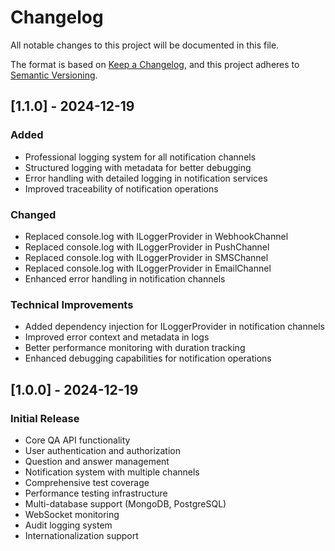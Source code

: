 # Changelog

All notable changes to this project will be documented in this file.

The format is based on [Keep a Changelog](https://keepachangelog.com/en/1.0.0/),
and this project adheres to [Semantic Versioning](https://semver.org/spec/v2.0.0.html).

## [1.1.0] - 2024-12-19

### Added
- Professional logging system for all notification channels
- Structured logging with metadata for better debugging
- Error handling with detailed logging in notification services
- Improved traceability of notification operations

### Changed
- Replaced console.log with ILoggerProvider in WebhookChannel
- Replaced console.log with ILoggerProvider in PushChannel
- Replaced console.log with ILoggerProvider in SMSChannel
- Replaced console.log with ILoggerProvider in EmailChannel
- Enhanced error handling in notification channels

### Technical Improvements
- Added dependency injection for ILoggerProvider in notification channels
- Improved error context and metadata in logs
- Better performance monitoring with duration tracking
- Enhanced debugging capabilities for notification operations

## [1.0.0] - 2024-12-19

### Initial Release
- Core QA API functionality
- User authentication and authorization
- Question and answer management
- Notification system with multiple channels
- Comprehensive test coverage
- Performance testing infrastructure
- Multi-database support (MongoDB, PostgreSQL)
- WebSocket monitoring
- Audit logging system
- Internationalization support
